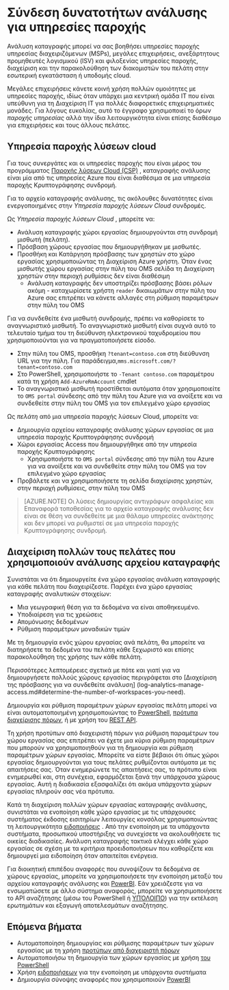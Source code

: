 <properties
    pageTitle="Σύνδεση δυνατοτήτων ανάλυσης για υπηρεσίες παροχής | Microsoft Azure"
    description="Ανάλυση καταγραφής μπορεί να σας βοηθήσει διαχειριζόμενες υπηρεσίες παροχής (MSPs), μεγάλες επιχειρήσεις, ανεξάρτητους προμηθευτές λογισμικού (ISV) και υπηρεσίες παροχής φιλοξενίας υπηρεσίας Διαχείριση και την παρακολούθηση των διακομιστών του πελάτη στην εσωτερική εγκατάσταση ή υποδομής cloud."
    services="log-analytics"
    documentationCenter=""
    authors="richrundmsft"
    manager="jochan"
    editor=""/>

<tags
    ms.service="log-analytics"
    ms.workload="na"
    ms.tgt_pltfrm="na"
    ms.devlang="na"
    ms.topic="article"
    ms.date="08/25/2016"
    ms.author="richrund"/>

# <a name="log-analytics-features-for-service-providers"></a>Σύνδεση δυνατοτήτων ανάλυσης για υπηρεσίες παροχής

Ανάλυση καταγραφής μπορεί να σας βοηθήσει υπηρεσίες παροχής υπηρεσίας διαχειριζόμενων (MSPs), μεγάλες επιχειρήσεις, ανεξάρτητους προμηθευτές λογισμικού (ISV) και φιλοξενίας υπηρεσίες παροχής, διαχείριση και την παρακολούθηση των διακομιστών του πελάτη στην εσωτερική εγκατάσταση ή υποδομής cloud. 

Μεγάλες επιχειρήσεις κάνετε κοινή χρήση πολλών ομοιότητες με υπηρεσίες παροχής, ιδίως όταν υπάρχει μια κεντρική ομάδα IT που είναι υπεύθυνη για τη Διαχείριση IT για πολλές διαφορετικές επιχειρηματικές μονάδες. Για λόγους ευκολίας, αυτό το έγγραφο χρησιμοποιεί το όρων *παροχής υπηρεσίας* αλλά την ίδια λειτουργικότητα είναι επίσης διαθέσιμο για επιχειρήσεις και τους άλλους πελάτες.

## <a name="cloud-solution-provider"></a>Υπηρεσία παροχής λύσεων cloud

Για τους συνεργάτες και οι υπηρεσίες παροχής που είναι μέρος του προγράμματος [Παροχής λύσεων Cloud (CSP)](https://partner.microsoft.com/Solutions/cloud-reseller-overview) , καταγραφής ανάλυσης είναι μία από τις υπηρεσίες Azure που είναι διαθέσιμα σε μια υπηρεσία παροχής Κρυπτογράφησης συνδρομή. 

Για το αρχείο καταγραφής ανάλυσης, τις ακόλουθες δυνατότητες είναι ενεργοποιημένες στην *Υπηρεσία παροχής λύσεων Cloud* συνδρομές.

Ως *Υπηρεσία παροχής λύσεων Cloud* , μπορείτε να:

+ Ανάλυση καταγραφής χώροι εργασίας δημιουργούνται στη συνδρομή μισθωτή (πελάτη).
+ Πρόσβαση χώρους εργασίας που δημιουργήθηκαν με μισθωτές. 
+ Προσθήκη και Κατάργηση πρόσβασης των χρηστών στο χώρο εργασίας χρησιμοποιώντας τη Διαχείριση Azure χρήστη. Όταν ένας μισθωτής χώρου εργασίας στην πύλη του OMS σελίδα τη Διαχείριση χρηστών στην περιοχή ρυθμίσεις δεν είναι διαθέσιμη
  - Ανάλυση καταγραφής δεν υποστηρίζει πρόσβασης βάσει ρόλων ακόμη - καταχωρίσετε χρήστη `reader` δικαιωμάτων στην πύλη του Azure σας επιτρέπει να κάνετε αλλαγές στη ρύθμιση παραμέτρων στην πύλη του OMS

Για να συνδεθείτε ένα μισθωτή συνδρομής, πρέπει να καθορίσετε το αναγνωριστικό μισθωτή. Το αναγνωριστικό μισθωτή είναι συχνά αυτό το τελευταίο τμήμα του τη διεύθυνση ηλεκτρονικού ταχυδρομείου που χρησιμοποιούνται για να πραγματοποιήσετε είσοδο.

+ Στην πύλη του OMS, προσθήκη `?tenant=contoso.com` στη διεύθυνση URL για την πύλη. Για παράδειγμα,`mms.microsoft.com/?tenant=contoso.com`
+ Στο PowerShell, χρησιμοποιήστε το `-Tenant contoso.com` παραμέτρου κατά τη χρήση `Add-AzureRmAccount` cmdlet
+ Το αναγνωριστικό μισθωτή προστίθεται αυτόματα όταν χρησιμοποιείτε το `OMS portal` σύνδεσης από την πύλη του Azure για να ανοίξετε και να συνδεθείτε στην πύλη του OMS για τον επιλεγμένο χώρο εργασίας

Ως *πελάτη* από μια υπηρεσία παροχής λύσεων Cloud, μπορείτε να:

+ Δημιουργία αρχείου καταγραφής ανάλυσης χώρων εργασίας σε μια υπηρεσία παροχής Κρυπτογράφησης συνδρομή
+ Χώροι εργασίας Access που δημιουργήθηκε από την υπηρεσία παροχής Κρυπτογράφησης
  -  Χρησιμοποιήστε το `OMS portal` σύνδεσης από την πύλη του Azure για να ανοίξετε και να συνδεθείτε στην πύλη του OMS για τον επιλεγμένο χώρο εργασίας
+ Προβάλετε και να χρησιμοποιήσετε τη σελίδα διαχείρισης χρηστών, στην περιοχή ρυθμίσεις, στην πύλη του OMS

>[AZURE.NOTE] Οι λύσεις δημιουργίας αντιγράφων ασφαλείας και Επαναφορά τοποθεσίας για το αρχείο καταγραφής ανάλυσης δεν είναι σε θέση να συνδεθείτε με μια θάλαμο υπηρεσίες ανάκτησης και δεν μπορεί να ρυθμιστεί σε μια υπηρεσία παροχής Κρυπτογράφησης συνδρομή.

## <a name="managing-multiple-customers-using-log-analytics"></a>Διαχείριση πολλών τους πελάτες που χρησιμοποιούν ανάλυσης αρχείου καταγραφής 

Συνιστάται να ότι δημιουργείτε ένα χώρο εργασίας ανάλυση καταγραφής για κάθε πελάτη που διαχειρίζεστε. Παρέχει ένα χώρο εργασίας καταγραφής αναλυτικών στοιχείων:

+ Μια γεωγραφική θέση για τα δεδομένα να είναι αποθηκευμένο. 
+ Υποδιαίρεση για τις χρεώσεις 
+ Απομόνωσης δεδομένων 
+ Ρύθμιση παραμέτρων μοναδικών τιμών

Με τη δημιουργία ενός χώρου εργασίας ανά πελάτη, θα μπορείτε να διατηρήσετε τα δεδομένα του πελάτη κάθε ξεχωριστό και επίσης παρακολούθηση της χρήσης των κάθε πελάτη.

Περισσότερες λεπτομέρειες σχετικά με πότε και γιατί για να δημιουργήσετε πολλούς χώρους εργασίας περιγράφεται στο [Διαχείριση της πρόσβασης για να συνδεθείτε ανάλυση] (log-analytics-manage-access.md#determine-the-number-of-workspaces-you-need).

Δημιουργία και ρύθμιση παραμέτρων χώρων εργασίας πελάτη μπορεί να είναι αυτοματοποιημένη χρησιμοποιώντας το [PowerShell](log-analytics-powershell-workspace-configuration.md), [πρότυπα διαχείρισης πόρων](log-analytics-template-workspace-configuration.md), ή με χρήση του [REST API](https://www.nuget.org/packages/Microsoft.Azure.Management.OperationalInsights/).

Τη χρήση προτύπων από διαχειριστή πόρων για ρύθμιση παραμέτρων του χώρου εργασίας σας επιτρέπει να έχετε μια κύρια ρύθμιση παραμέτρων που μπορούν να χρησιμοποιηθούν για τη δημιουργία και ρύθμιση παραμέτρων χώρων εργασίας. Μπορείτε να είστε βέβαιοι ότι όπως χώροι εργασίας δημιουργούνται για τους πελάτες ρυθμίζονται αυτόματα με τις απαιτήσεις σας. Όταν ενημερώνετε τις απαιτήσεις σας, το πρότυπο είναι ενημερωθεί και, στη συνέχεια, εφαρμόζεται ξανά την υπάρχουσα χώρους εργασίας. Αυτή η διαδικασία εξασφαλίζει ότι ακόμα υπάρχοντα χώρων εργασίας πληρούν σας νέα πρότυπα.    

Κατά τη διαχείριση πολλών χώρων εργασίας καταγραφής ανάλυσης, συνιστάται να ενοποίηση κάθε χώρο εργασίας με τις υπάρχουσες συστήματος έκδοσης εισιτηρίων λειτουργίες κονσόλας χρησιμοποιώντας τη λειτουργικότητα [ειδοποιήσεις](log-analytics-alerts.md) . Από την ενοποίηση με τα υπάρχοντα συστήματα, προσωπικού υποστήριξης να συνεχίσετε να ακολουθήσετε τις οικείες διαδικασίες. Ανάλυση καταγραφής τακτικά ελέγχει κάθε χώρο εργασίας σε σχέση με τα κριτήρια προειδοποιήσεων που καθορίζετε και δημιουργεί μια ειδοποίηση όταν απαιτείται ενέργεια.

Για διοικητική επιπέδου αναφορές που συνοψίζουν τα δεδομένα σε χώρους εργασίας, μπορείτε να χρησιμοποιήσετε την ενοποίηση μεταξύ του αρχείου καταγραφής ανάλυσης και [PowerBI](log-analytics-powerbi.md). Εάν χρειάζεστε για να ενσωματώσετε με άλλο σύστημα αναφοράς, μπορείτε να χρησιμοποιήσετε το API αναζήτησης (μέσω του PowerShell ή [ΥΠΌΛΟΙΠΟ](log-analytics-log-search-api.md)) για την εκτέλεση ερωτημάτων και εξαγωγή αποτελεσμάτων αναζήτησης.

## <a name="next-steps"></a>Επόμενα βήματα

+ Αυτοματοποίηση δημιουργίας και ρύθμισης παραμέτρων των χώρων εργασίας με τη χρήση [προτύπων από διαχειριστή πόρων](log-analytics-template-workspace-configuration.md)
+ Αυτοματοποιήσω τη δημιουργία των χώρων εργασίας με χρήση [του PowerShell](log-analytics-powershell-workspace-configuration.md) 
+ Χρήση [ειδοποιήσεων](log-analytics-alerts.md) για την ενοποίηση με υπάρχοντα συστήματα
+ Δημιουργία σύνοψης αναφορές που χρησιμοποιούν [PowerBI](log-analytics-powerbi.md)
